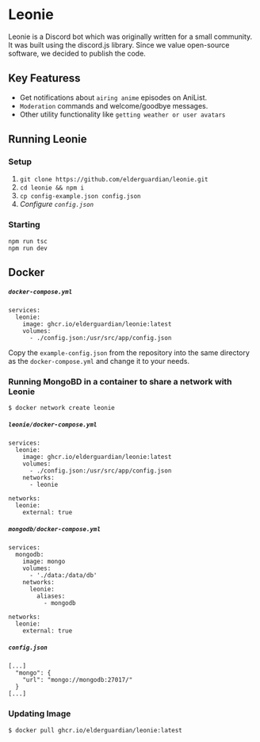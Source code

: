# Leonie
Leonie is a Discord bot which was originally written for a small community. It was built using the discord.js library. Since we value open-source software, we decided to publish the code.

## Key Featuress

- Get notifications about `airing anime` episodes on AniList.
- `Moderation` commands and welcome/goodbye messages.
- Other utility functionality like `getting weather or user avatars`

## Running Leonie

### Setup
1. ```git clone https://github.com/elderguardian/leonie.git```
2. ```cd leonie && npm i```
3. ```cp config-example.json config.json```
4. *Configure `config.json`*

### Starting
```
npm run tsc
npm run dev
```

## Docker

##### **`docker-compose.yml`**
```
services:
  leonie:
    image: ghcr.io/elderguardian/leonie:latest
    volumes:
      - ./config.json:/usr/src/app/config.json
```

Copy the `example-config.json` from the repository into the same directory as the `docker-compose.yml` and change it to your needs.


### Running MongoBD in a container to share a network with Leonie

```
$ docker network create leonie
```

##### **`leonie/docker-compose.yml`**
```
services:
  leonie:
    image: ghcr.io/elderguardian/leonie:latest
    volumes:
      - ./config.json:/usr/src/app/config.json
    networks:
      - leonie

networks:
  leonie:
    external: true
```

##### **`mongodb/docker-compose.yml`**
```
services:
  mongodb:
    image: mongo
    volumes:
      - './data:/data/db'
    networks:
      leonie:
        aliases:
          - mongodb

networks:
  leonie:
    external: true
```

##### **`config.json`**
```
[...]
  "mongo": {
    "url": "mongo://mongodb:27017/"
  }
[...]
```

### Updating Image

```
$ docker pull ghcr.io/elderguardian/leonie:latest
```
